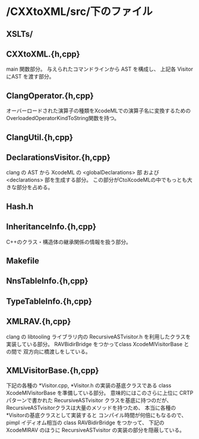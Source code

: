 # /CXXtoXML/src/下のファイル

## XSLTs/

## CXXtoXML.{h,cpp}

main 関数部分。
与えられたコマンドラインから AST を構成し、
上記各 Visitor にAST を渡す部分。

## ClangOperator.{h,cpp}

オーバーロードされた演算子の種類をXcodeMLでの演算子名に変換するための
OverloadedOperatorKindToString関数を持つ。

## ClangUtil.{h,cpp}

## DeclarationsVisitor.{h,cpp}

clang の AST から XcodeML の \<globalDeclarations\> 部
および \<declarations\> 部を生成する部分。
この部分がCtoXcodeMLの中でもっとも大きな部分を占める。

## Hash.h

## InheritanceInfo.{h,cpp}

C++のクラス・構造体の継承関係の情報を扱う部分。

## Makefile

## NnsTableInfo.{h,cpp}

## TypeTableInfo.{h,cpp}

## XMLRAV.{h,cpp}

clang の libtooling ライブラリ内の
RecursiveASTvisitor.h を利用したクラスを実装している部分。
RAVBidirBridge をつかってclass XcodeMlVisitorBase との間で
双方向に橋渡しをしている。

## XMLVisitorBase.{h,cpp}

下記の各種の \*Visitor.cpp, \*Visitor.h の実装の基底クラスである
class XcodeMlVisitorBase を準備している部分。
意味的にはこのさらに上位に CRTPパターンで書かれた
RecursiveASTvisitor クラスを基底に持つのだが、
RecursiveASTvisitorクラスは大量のメソッドを持つため、
本当に各種の\*Visitorの基底クラスとして実装すると
コンパイル時間が何倍にもなるので、
pimpl イディオム相当の class RAVBidirBridge をつかって、
下記のXcodeMlRAV のほうに RecursiveASTvisitor の実装の部分を隠蔽している。

